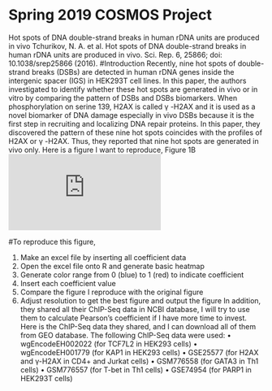 # Spring 2019 COSMOS Project
Hot spots of DNA double-strand breaks in human rDNA units are produced in vivo 
Tchurikov, N. A. et al. Hot spots of DNA double-strand breaks in human rDNA units are produced in vivo. Sci. Rep. 6, 25866; doi: 10.1038/srep25866 (2016).
#Introduction
Recently, nine hot spots of double-strand breaks (DSBs) are detected in human rDNA genes inside the intergenic spacer (IGS) in HEK293T cell lines. In this paper, the authors investigated to identify whether these hot spots are generated in vivo or in vitro by comparing the pattern of DSBs and DSBs biomarkers. When phosphorylation on serine 139, H2AX is called γ -H2AX and it is used as a novel biomarker of DNA damage especially in vivo DSBs because it is the first step in recruiting and localizing DNA repair proteins. In this paper, they discovered the pattern of these nine hot spots coincides with the profiles of H2AX or γ -H2AX. Thus, they reported that nine hot spots are generated in vivo only. 
Here is a figure I want to reproduce, Figure 1B
 ![Figure 1B is a heatmap indicating the correlation between DSB hot spots, H2AX, and γ -H2AX. To test this correlation, they used three different cells which are CD4+ T lymphocytes (irradiated or not irradiated) and Jurkat (T-cell lymphoma culture cells). The reason why they used T lymphocytes is that they are resting cells and are not prone to replication stress. Thus, only transcriptional stress affects the profiles of H2AX and γ -H2AX. Since it is recently shown that not only γ -H2AX but also H2AX is strongly associated with DSBs, they confirmed that both H2AX and γ -H2AX have a strong positive correlation with DSBs by showing a Pearson’s correlation. Coefficient between 0.53 and 0.64 indicates a strong positive relationship. Based on this heatmap, they reported that both H2AX (dark blue and blue) and γ -H2AX (deep green) can be used as a biomarker of DSBs. Additionally, they showed that the pattern of DSBs and the profiles of H2AX and γ -H2AX are the same in figure 1A. Therefore, they concluded that these nine hot spots are the result of in vivo DNA breakage.](https://www.ncbi.nlm.nih.gov/core/lw/2.0/html/tileshop_pmc/tileshop_pmc_inline.html?title=Click%20on%20image%20to%20zoom&p=PMC3&id=4861929_srep25866-f1.jpg)
 
#To reproduce this figure,
1.	Make an excel file by inserting all coefficient data
2.	Open the excel file onto R and generate basic heatmap
3.	Generate color range from 0 (blue) to 1 (red) to indicate coefficient
4.	Insert each coefficient value
5.	Compare the figure I reproduce with the original figure
6.	Adjust resolution to get the best figure and output the figure
In addition, they shared all their ChIP-Seq data in NCBI database, I will try to use them to calculate Pearson’s coefficient if I have more time to invest.
Here is the ChIP-Seq data they shared, and I can download all of them from GEO database.
The following ChIP-Seq data were used: 
•	wgEncodeEH002022 (for TCF7L2 in HEK293 cells)
•	wgEncodeEH001779 (for KAP1 in HEK293 cells)
•	GSE25577 (for H2AX and γ-H2AX in CD4+ and Jurkat cells)
•	GSM776558 (for GATA3 in Th1 cells)
•	GSM776557 (for T-bet in Th1 cells)
•	GSE74954 (for PARP1 in HEK293T cells)



